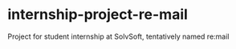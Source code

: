 # internship-project-re-mail
 Project for student internship at SolvSoft, tentatively named re:mail
